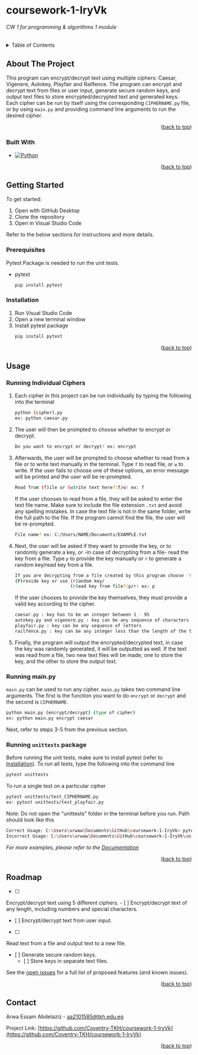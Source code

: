 # coursework-1-IryVk
###### CW 1 for programming &amp; algorithms 1 module

<a name="readme-top"></a>

<!-- TABLE OF CONTENTS -->
<details>
  <summary>Table of Contents</summary>
  <ol>
    <li>
      <a href="#about-the-project">About The Project</a>
      <ul>
        <li><a href="#built-with">Built With</a></li>
      </ul>
    </li>
    <li>
      <a href="#getting-started">Getting Started</a>
      <ul>
        <li><a href="#prerequisites">Prerequisites</a></li>
        <li><a href="#installation">Installation</a></li>
      </ul>
    </li>
    <li><a href="#usage">Usage</a></li>
    <li><a href="#roadmap">Roadmap</a></li>
    <li><a href="#contact">Contact</a></li>
    <li><a href="#acknowledgments">Acknowledgments</a></li>
  </ol>
</details>



<!-- ABOUT THE PROJECT -->
## About The Project

This program can encrypt/decrypt text using multiple ciphers: Caesar, Vigenere, Autokey, Playfair and Railfence. The program can encrypt and decrypt text from files or user input, generate secure random keys, and output text files to store encrypted/decrypted text and generated keys.
Each cipher can be run by itself using the corresponding `CIPHERNAME.py` file, or by using `main.py` and providing command line arguments to run the desired cipher.

<p align="right">(<a href="#readme-top">back to top</a>)</p>



### Built With

* [![Python][Python.js]][Python-url]


<p align="right">(<a href="#readme-top">back to top</a>)</p>



<!-- GETTING STARTED -->
## Getting Started

To get started: 
1. Open with GitHub Desktop 
2. Clone the repository
3. Open in Visual Studio Code 

Refer to the below sections for instructions and more details.

### Prerequisites

Pytest Package is needed to run the unit tests.
* pytest
  ```sh
  pip install pytest
  ```

### Installation

1. Run Visual Studio Code
2. Open a new terminal window
3. Install pytest package
   ```sh
   pip install pytest
   ```
   

<p align="right">(<a href="#readme-top">back to top</a>)</p>



<!-- USAGE EXAMPLES -->
## Usage
### Running Individual Ciphers
1. Each cipher in this project can be run individually by typing the following into the terminal
   ```sh
   python (cipher).py
   ex: python caesar.py
   ```
2. The user will then be prompted to choose whether to encrypt or decrypt.
   ```sh
   Do you want to encrypt or decrypt? ex: encrypt
   ```
3. Afterwards, the user will be prompted to choose whether to read from a file or to write text manually in the terminal. Type `f` to read file, or `w` to write. If the user fails to choose one of these options, an error message will be printed and the user will be re-prompted.
   ```sh
   Read from (f)ile or (w)rite text here?(f/w) ex: f
   ```
   If the user chooses to read from a file, they will be asked to enter the text file name. Make sure to include the file extension `.txt` and avoid any spelling mistakes.  In   case the text file is not in the same folder, write the full path to the file. If the program cannot find the file, the user will be re-prompted.
   ```sh
   File name? ex: C:/Users/NAME/Documents/EXAMPLE.txt
   ```
4. Next, the user will be asked if they want to provide the key, or to randomly generate a key, or -in case of decrypting from a file- read the key from a file. Type `p` to provide the key manually or `r` to generate a random key/read key from a file. 
   ```sh
   If you are decrypting from a file created by this program choose 'r'. Otherwise feel free to choose.
   (P)rovide key or use (r)andom key/
                        (r)ead key from file?(p/r) ex: p
   ```
   If the user chooses to provide the key themselves, they must provide a valid key according to the cipher.
   ```sh
   caesar.py : key has to be an integer between 1 - 95
   autokey.py and vigenere.py : key can be any sequence of characters
   playfair.py : key can be any sequence of letters
   railfence.py : key can be any integer less than the length of the text and greater than 1
   ```
5. Finally, the program will output the encrypted/decrypted text, in case the key was randomly generated, it will be outputted as well. If the text was read from a file, two new text files will be made; one to store the key, and the other to store the output text.

### Running main.py
`main.py` can be used to run any cipher. `main.py` takes two command line arguments. The first is the function you want to do `encrypt` or `decrypt` and the second is `CIPHERNAME`.
   ```sh
   python main.py (encrypt/decrypt) (type of cipher)
   ex: python main.py encrypt caesar
   ```
Next, refer to steps 3-5 from the previous section.

### Running `unittests` package
Before running the unit tests, make sure to install pytest (refer to [Installation](#installation)).
To run all tests, type the following into the command line
   ```sh
   pytest unittests
   ```
 To run a single test on a particular cipher
   ```sh
   pytest unittests/test_CIPHERNAME.py
   ex: pytest unittests/test_playfair.py
   ```
Note: Do not open the "unittests" folder in the terminal before you run. Path should look like this
   ```sh
   Correct Usage: C:\Users\arwaw\Documents\GitHub\coursework-1-IryVk> pytest unittests
   Incorrect Usage: C:\Users\arwaw\Documents\GitHub\coursework-1-IryVk\unittests> pytest unittests
   ```
_For more examples, please refer to the [Documentation](https://example.com)_


<p align="right">(<a href="#readme-top">back to top</a>)</p>



<!-- ROADMAP -->
## Roadmap

- [ ] 
Encrypt/decrypt text using 5 different ciphers.
    - [ ] 
    Encrypt/decrypt text of any length, including numbers and special characters.
- [ ] 
Encrypt/decrypt text from user input.
- [ ] 
Read text from a file and output text to a new file.
- [ ] 
Generate secure random keys.
    - [ ] 
    Store keys in separate text files.

See the [open issues](https://github.com/Coventry-TKH/coursework-1-IryVk/issues) for a full list of proposed features (and known issues).

<p align="right">(<a href="#readme-top">back to top</a>)</p>



<!-- CONTACT -->
## Contact

Arwa Essam Abdelaziz - aa2101585@tkh.edu.eg

Project Link: [https://github.com/Coventry-TKH/coursework-1-IryVk](https://github.com/Coventry-TKH/coursework-1-IryVk)

<p align="right">(<a href="#readme-top">back to top</a>)</p>



<!-- MARKDOWN LINKS & IMAGES -->
[contributors-shield]: https://img.shields.io/github/contributors/Coventry-TKH/coursework-1-IryVk.svg?style=for-the-badge
[contributors-url]: https://github.com/Coventry-TKH/coursework-1-IryVk/graphs/contributors
[forks-shield]: https://img.shields.io/github/forks/Coventry-TKH/coursework-1-IryVk.svg?style=for-the-badge
[forks-url]: https://github.com/Coventry-TKH/coursework-1-IryVk/network/members
[stars-shield]: https://img.shields.io/github/stars/Coventry-TKH/coursework-1-IryVk.svg?style=for-the-badge
[stars-url]: https://github.com/Coventry-TKH/coursework-1-IryVk/stargazers
[issues-shield]: https://img.shields.io/github/issues/Coventry-TKH/coursework-1-IryVk.svg?style=for-the-badge
[issues-url]: https://github.com/Coventry-TKH/coursework-1-IryVk/issues
[license-shield]: https://img.shields.io/github/license/Coventry-TKH/coursework-1-IryVk.svg?style=for-the-badge
[license-url]: https://github.com/Coventry-TKH/coursework-1-IryVk/blob/master/LICENSE.txt
[product-screenshot]: images/screenshot.png
[Python.js]: https://img.shields.io/badge/python-3.0-pink
[Python-url]: https://www.python.org/
